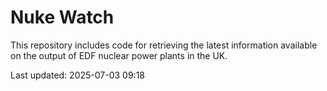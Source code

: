 # Nuke Watch

This repository includes code for retrieving the latest information available on the output of EDF nuclear power plants in the UK.

Last updated: 2025-07-03 09:18